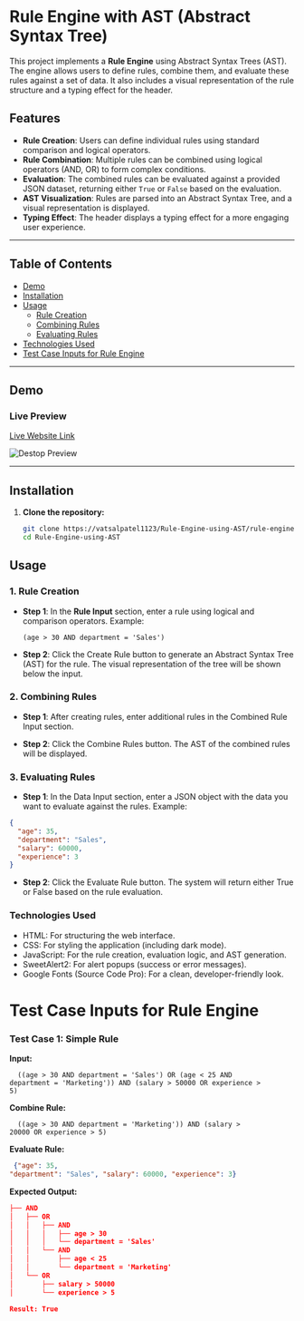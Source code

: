 # Rule Engine with AST (Abstract Syntax Tree)

This project implements a **Rule Engine** using Abstract Syntax Trees (AST). The engine allows users to define rules, combine them, and evaluate these rules against a set of data. It also includes a visual representation of the rule structure and a typing effect for the header.

## Features

- **Rule Creation**: Users can define individual rules using standard comparison and logical operators.
- **Rule Combination**: Multiple rules can be combined using logical operators (AND, OR) to form complex conditions.
- **Evaluation**: The combined rules can be evaluated against a provided JSON dataset, returning either `True` or `False` based on the evaluation.
- **AST Visualization**: Rules are parsed into an Abstract Syntax Tree, and a visual representation is displayed.
- **Typing Effect**: The header displays a typing effect for a more engaging user experience.

---

## Table of Contents

- [Demo](#demo)
- [Installation](#installation)
- [Usage](#usage)
  - [Rule Creation](#rule-creation)
  - [Combining Rules](#combining-rules)
  - [Evaluating Rules](#evaluating-rules)
- [Technologies Used](#technologies-used)
- [Test Case Inputs for Rule Engine](#test-case-inputs-for-rule-engine)

---

## Demo

### Live Preview
[Live Website Link](https://vatsalpatel1123.github.io/Rule-Engine-using-AST/)

![Destop Preview](images/demo.png)

---

## Installation

1. **Clone the repository:**

   ```bash
   git clone https://vatsalpatel1123/Rule-Engine-using-AST/rule-engine-ast.git
   cd Rule-Engine-using-AST

## Usage

### 1. Rule Creation

- **Step 1**: In the **Rule Input** section, enter a rule using logical and comparison operators. Example:

  ```text
  (age > 30 AND department = 'Sales')

- **Step 2**: Click the Create Rule button to generate an Abstract Syntax Tree (AST) for the rule. The visual representation of the tree will be shown below the input.

### 2. Combining Rules
- **Step 1**: After creating rules, enter additional rules in the Combined Rule Input section.

- **Step 2**: Click the Combine Rules button. The AST of the combined rules will be displayed.

### 3. Evaluating Rules
- **Step 1**: In the Data Input section, enter a JSON object with the data you want to evaluate against the rules. Example:
```json
{
  "age": 35,
  "department": "Sales",
  "salary": 60000,
  "experience": 3
}
```
- **Step 2**: Click the Evaluate Rule button. The system will return either True or False based on the rule evaluation.

### Technologies Used
- HTML: For structuring the web interface.
- CSS: For styling the application (including dark mode).
- JavaScript: For the rule creation, evaluation logic, and AST generation.
- SweetAlert2: For alert popups (success or error messages).
- Google Fonts (Source Code Pro): For a clean, developer-friendly look.

# Test Case Inputs for Rule Engine

### Test Case 1: Simple Rule
**Input:**
```text
  ((age > 30 AND department = 'Sales') OR (age < 25 AND
department = 'Marketing')) AND (salary > 50000 OR experience >
5)
```
**Combine Rule:**
```text
  ((age > 30 AND department = 'Marketing')) AND (salary >
20000 OR experience > 5)
```
**Evaluate Rule:**
```json
 {"age": 35,
"department": "Sales", "salary": 60000, "experience": 3}
```
**Expected Output:**
```json
├── AND
│   ├── OR
│   │   ├── AND
│   │   │   ├── age > 30
│   │   │   └── department = 'Sales'
│   │   └── AND
│   │       ├── age < 25
│   │       └── department = 'Marketing'
│   └── OR
│       ├── salary > 50000
│       └── experience > 5

Result: True
```


